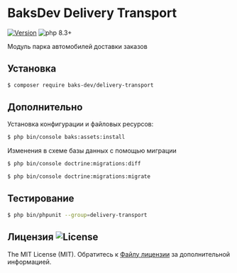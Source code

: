 # BaksDev Delivery Transport

[![Version](https://img.shields.io/badge/version-7.1.2-blue)](https://github.com/baks-dev/delivery-transport/releases)
![php 8.3+](https://img.shields.io/badge/php-min%208.3-red.svg)

Модуль парка автомобилей доставки заказов

## Установка

``` bash
$ composer require baks-dev/delivery-transport
```

## Дополнительно

Установка конфигурации и файловых ресурсов:

``` bash
$ php bin/console baks:assets:install
```

Изменения в схеме базы данных с помощью миграции

``` bash
$ php bin/console doctrine:migrations:diff

$ php bin/console doctrine:migrations:migrate
```

## Тестирование

``` bash
$ php bin/phpunit --group=delivery-transport
```

## Лицензия ![License](https://img.shields.io/badge/MIT-green)

The MIT License (MIT). Обратитесь к [Файлу лицензии](LICENSE.md) за дополнительной информацией.

